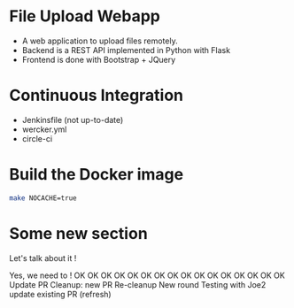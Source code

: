 # File Upload Webapp

* A web application to upload files remotely.
* Backend is a REST API implemented in Python with Flask
* Frontend is done with Bootstrap + JQuery

# Continuous Integration

* Jenkinsfile (not up-to-date)
* wercker.yml
* circle-ci

# Build the Docker image

```bash
make NOCACHE=true
```

# Some new section

Let's talk about it !

Yes, we need to !
OK
OK
OK
OK
OK
OK
OK
OK
OK
OK
OK
OK
OK
OK
OK
OK
Update PR
Cleanup: new PR
Re-cleanup
New round
Testing with Joe2
update existing PR (refresh)
